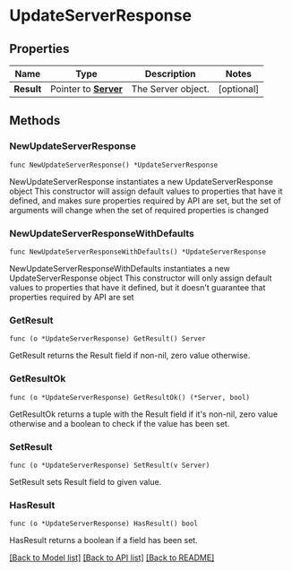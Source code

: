 # UpdateServerResponse

## Properties

Name | Type | Description | Notes
------------ | ------------- | ------------- | -------------
**Result** | Pointer to [**Server**](Server.md) | The Server object. | [optional] 

## Methods

### NewUpdateServerResponse

`func NewUpdateServerResponse() *UpdateServerResponse`

NewUpdateServerResponse instantiates a new UpdateServerResponse object
This constructor will assign default values to properties that have it defined,
and makes sure properties required by API are set, but the set of arguments
will change when the set of required properties is changed

### NewUpdateServerResponseWithDefaults

`func NewUpdateServerResponseWithDefaults() *UpdateServerResponse`

NewUpdateServerResponseWithDefaults instantiates a new UpdateServerResponse object
This constructor will only assign default values to properties that have it defined,
but it doesn't guarantee that properties required by API are set

### GetResult

`func (o *UpdateServerResponse) GetResult() Server`

GetResult returns the Result field if non-nil, zero value otherwise.

### GetResultOk

`func (o *UpdateServerResponse) GetResultOk() (*Server, bool)`

GetResultOk returns a tuple with the Result field if it's non-nil, zero value otherwise
and a boolean to check if the value has been set.

### SetResult

`func (o *UpdateServerResponse) SetResult(v Server)`

SetResult sets Result field to given value.

### HasResult

`func (o *UpdateServerResponse) HasResult() bool`

HasResult returns a boolean if a field has been set.


[[Back to Model list]](../README.md#documentation-for-models) [[Back to API list]](../README.md#documentation-for-api-endpoints) [[Back to README]](../README.md)


